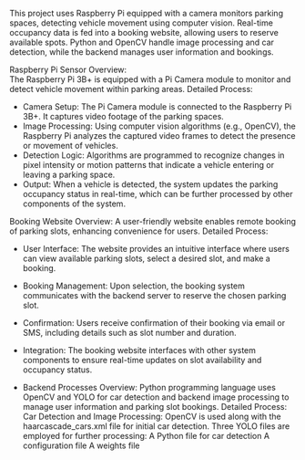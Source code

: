 This project uses Raspberry Pi equipped with a camera monitors parking spaces, detecting vehicle movement using computer vision. Real-time occupancy data is fed into a booking website, allowing users to reserve available spots. Python and OpenCV handle image processing and car detection, while the backend manages user information and bookings.

Raspberry Pi Sensor
Overview:  
The Raspberry Pi 3B+ is equipped with a Pi Camera module to monitor and detect vehicle movement within parking areas.
Detailed Process:
- Camera Setup: The Pi Camera module is connected to the Raspberry Pi 3B+. It captures video footage of the parking spaces.
- Image Processing: Using computer vision algorithms (e.g., OpenCV), the Raspberry Pi analyzes the captured video frames to detect the presence or movement of vehicles.
- Detection Logic: Algorithms are programmed to recognize changes in pixel intensity or motion patterns that indicate a vehicle entering or leaving a parking space.
- Output: When a vehicle is detected, the system updates the parking occupancy status in real-time, which can be further processed by other components of the system.


Booking Website
Overview:
A user-friendly website enables remote booking of parking slots, enhancing convenience for users.
Detailed Process:
- User Interface: The website provides an intuitive interface where users can view available parking slots, select a desired slot, and make a booking.
- Booking Management: Upon selection, the booking system communicates with the backend server to reserve the chosen parking slot.
- Confirmation: Users receive confirmation of their booking via email or SMS, including details such as slot number and duration.
- Integration: The booking website interfaces with other system components to ensure real-time updates on slot availability and occupancy status.

- Backend Processes
Overview:
Python programming language uses OpenCV and YOLO for car detection and backend image processing to manage user information and parking slot bookings.
Detailed Process:
Car Detection and Image Processing: OpenCV is used along with the haarcascade_cars.xml file for initial car detection. 
Three YOLO files are employed for further processing:
A Python file for car detection
A configuration file
A weights file







